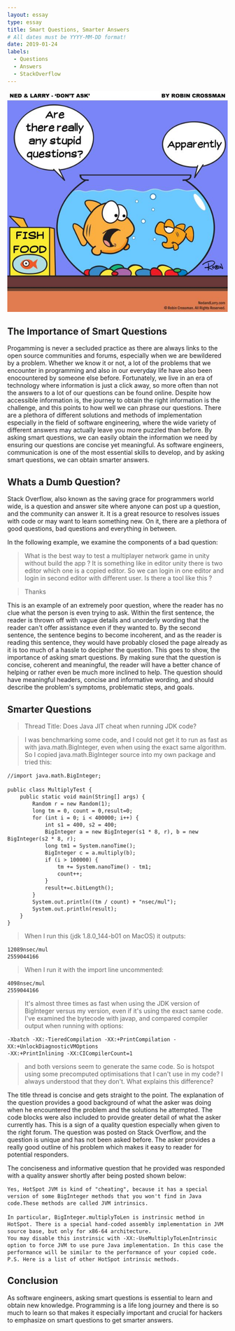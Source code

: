 ```yaml
---
layout: essay
type: essay
title: Smart Questions, Smarter Answers
# All dates must be YYYY-MM-DD format!
date: 2019-01-24
labels:
  - Questions
  - Answers
  - StackOverflow
---
```


<img class="ui medium left floated image" src="../images/questions.jpg">

## The Importance of Smart Questions 

Progamming is never a secluded practice as there are always links to the open source communities and forums, especially when we are bewildered by a problem. Whether we know it or not, a lot of the problems that we encounter in programming and also in our everyday life have also been enocountered by someone else before. Fortunately, we live in an era of technology where information is just a click away, so more often than not the answers to a lot of our questions can be found online. Despite how accessible information is, the journey to obtain the right information is the challenge, and this points to how well we can phrase our questions. There are a plethora of different solutions and methods of implementation especially in the field of software engineering, where the wide variety of different answers may actually leave you more puzzled than before. By asking smart questions, we can easily obtain the information we need by ensuring our questions are concise yet meaningful. As software engineers, communication is one of the most essential skills to develop, and by asking smart questions, we can obtain smarter answers. 

## Whats a Dumb Question? 

Stack Overflow, also known as the saving grace for programmers world wide, is a question and answer site where anyone can post up a question, and the community can answer it. It is a great resource to resolves issues with code or may want to learn something new. On it, there are a plethora of good questions, bad questions and everything in between. 

In the following example, we examine the components of a bad question:


>What is the best way to test a multiplayer network game in unity without build the app ? It is something like in editor unity there is two editor which one is a copied editor. So we can login in one editor and login in second editor with different user. Is there a tool like this ? 

>Thanks


This is an example of an extremely poor question, where the reader has no clue what the person is even trying to ask. Within the first sentence, the reader is thrown off with vague details and unorderly wording that the reader can't offer assistance even if they wanted to. By the second sentence, the sentence begins to become incoherent, and as the reader is reading this sentence, they would have probably closed the page already as it is too much of a hassle to decipher the question. This goes to show, the importance of asking smart questions. By making sure that the question is concise, coherent and meaningful, the reader will have a better chance of helping or rather even be much more inclined to help. The question should have meaningful headers, concise and informative wording, and should describe the problem's symptoms, problematic steps, and goals. 

## Smarter Questions

>Thread Title: Does Java JIT cheat when running JDK code?

>I was benchmarking some code, and I could not get it to run as fast as with java.math.BigInteger, even when using the exact same algorithm. So I copied java.math.BigInteger source into my own package and tried this:
```
//import java.math.BigInteger;

public class MultiplyTest {
    public static void main(String[] args) {
        Random r = new Random(1);
        long tm = 0, count = 0,result=0;
        for (int i = 0; i < 400000; i++) {
            int s1 = 400, s2 = 400;
            BigInteger a = new BigInteger(s1 * 8, r), b = new BigInteger(s2 * 8, r);
            long tm1 = System.nanoTime();
            BigInteger c = a.multiply(b);
            if (i > 100000) {
                tm += System.nanoTime() - tm1;
                count++;
            }
            result+=c.bitLength();
        }
        System.out.println((tm / count) + "nsec/mul");
        System.out.println(result); 
    }
} 
```
>When I run this (jdk 1.8.0_144-b01 on MacOS) it outputs: 
```
12089nsec/mul
2559044166
```
>When I run it with the import line uncommented: 
```
4098nsec/mul
2559044166
```
>It's almost three times as fast when using the JDK version of BigInteger versus my version, even if it's using the exact same code. I've examined the bytecode with javap, and compared compiler output when running with options: 
```
-Xbatch -XX:-TieredCompilation -XX:+PrintCompilation -XX:+UnlockDiagnosticVMOptions 
-XX:+PrintInlining -XX:CICompilerCount=1
```
>and both versions seem to generate the same code. So is hotspot using some precomputed optimisations that I can't use in my code? I always understood that they don't. What explains this difference?

The title thread is concise and gets straight to the point. The explanation of the question provides a good background of what the asker was doing when he encountered the problem and the solutions he attempted. The code blocks were also included to provide greater detail of what the asker currently has. This is a sign of a quality question especially when given to the right forum. The question was posted on Stack Overflow, and the question is unique and has not been asked before. The asker provides a really good outline of his problem which makes it easy to reader for potential responders.

The conciseness and informative question that he provided was responded with a quality answer shortly after being posted shown below:

```
Yes, HotSpot JVM is kind of "cheating", because it has a special version of some BigInteger methods that you won't find in Java code.These methods are called JVM intrinsics.

In particular, BigInteger.multiplyToLen is instrinsic method in HotSpot. There is a special hand-coded assembly implementation in JVM source base, but only for x86-64 architecture.
You may disable this instrinsic with -XX:-UseMultiplyToLenIntrinsic option to force JVM to use pure Java implementation. In this case the performance will be similar to the performance of your copied code.
P.S. Here is a list of other HotSpot intrinsic methods.
```

## Conclusion

As software engineers, asking smart questions is essential to learn and obtain new knowledge. Programming is a life long journey and there is so much to learn so that makes it especially important and crucial for hackers to emphasize on smart questions to get smarter answers. 
